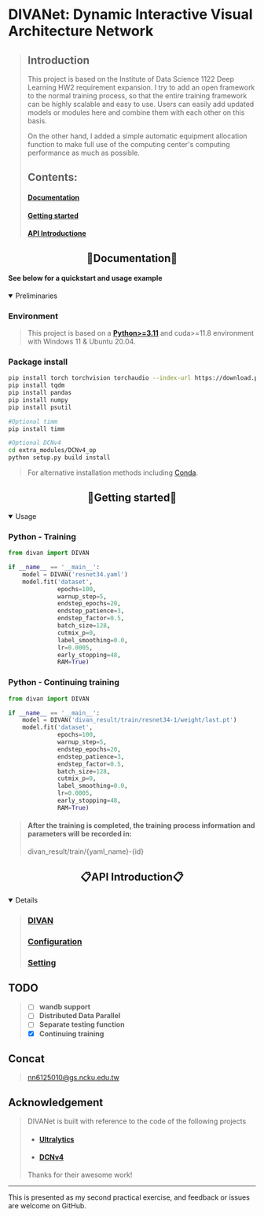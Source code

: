 # DIVANet: Dynamic Interactive Visual Architecture Network

>## **Introduction**
> This project is based on the Institute of Data Science 1122 Deep Learning HW2 requirement expansion.
> I try to add an open framework to the normal training process, so that the entire training framework can be highly scalable and easy to use.
> Users can easily add updated models or modules here and combine them with each other on this basis.
> 
> On the other hand, I added a simple automatic equipment allocation function to make full use of the computing center's computing performance as much as possible.
>
>## Contents:
>#### [Documentation](#documentation)
> 
>#### [Getting started](##getting-started)
> 
>#### [API Introductione](#API-Introduction)


## <div align="center">📔Documentation📔</div>

#### See below for a quickstart and usage example

<details open>
<summary>Preliminaries</summary>

### Environment
>This project is based on a [**Python>=3.11**](https://www.python.org/) and cuda>=11.8 environment with Windows 11 & Ubuntu 20.04.

### Package install
```bash
pip install torch torchvision torchaudio --index-url https://download.pytorch.org/whl/cu118
pip install tqdm
pip install pandas
pip install numpy
pip install psutil

#Optional timm
pip install timm

#Optional DCNv4
cd extra_modules/DCNv4_op
python setup.py build install
```
>For alternative installation methods including [Conda](https://anaconda.org/conda-forge/pandas).
</details>

## <div align="center">👐Getting started👐</div>

<details open>
<summary>Usage</summary>

### Python - Training
```python
from divan import DIVAN

if __name__ == '__main__':
    model = DIVAN('resnet34.yaml')
    model.fit('dataset', 
              epochs=100,
              warnup_step=5,
              endstep_epochs=20,
              endstep_patience=3,
              endstep_factor=0.5,
              batch_size=128,
              cutmix_p=0,
              label_smoothing=0.0,
              lr=0.0005,
              early_stopping=48,
              RAM=True)
```

### Python - Continuing training
```python
from divan import DIVAN

if __name__ == '__main__':
    model = DIVAN('divan_result/train/resnet34-1/weight/last.pt')
    model.fit('dataset', 
              epochs=100,
              warnup_step=5,
              endstep_epochs=20,
              endstep_patience=3,
              endstep_factor=0.5,
              batch_size=128,
              cutmix_p=0,
              label_smoothing=0.0,
              lr=0.0005,
              early_stopping=48,
              RAM=True)
```
>#### After the training is completed, the training process information and parameters will be recorded in:
>divan_result/train/{yaml_name}-{id}

</details>


## <div align="center">📋API Introduction📋</div>

<details open>

>### [DIVAN](divan/readme.md)
>
>### [Configuration](cfg/readme.md)
>
>### [Setting](divan/utils/config_file/readme.md)

</details>

## TODO
>- [ ] **wandb support**
>- [ ] **Distributed Data Parallel**
>- [ ] **Separate testing function**
>- [x] **Continuing training**

## Concat
>nn6125010@gs.ncku.edu.tw

## Acknowledgement
>DIVANet is built with reference to the code of the following projects
>* #### [Ultralytics](https://github.com/ultralytics/ultralytics?tab=readme-ov-file)
>* #### [DCNv4](https://github.com/OpenGVLab/DCNv4)
>Thanks for their awesome work!

---
This is presented as my second practical exercise, and feedback or issues are welcome on GitHub.
